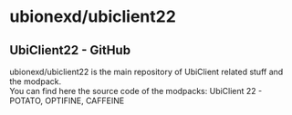 # ubionexd/ubiclient22

## UbiClient22 - GitHub

ubionexd/ubiclient22 is the main repository of UbiClient related stuff and the modpack.  
You can find here the source code of the modpacks: UbiClient 22 - POTATO, OPTIFINE, CAFFEINE
